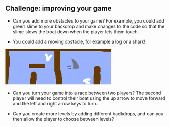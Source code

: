 ## Challenge: improving your game

- Can you add more obstacles to your game? For example, you could add green slime to your backdrop and make changes to the code so that the slime slows the boat down when the player lets them touch.

- You could add a moving obstacle, for example a log or a shark!

![පින්තුරය](images/boat-obstacles.png)

- Can you turn your game into a race between two players? The second player will need to control their boat using the up arrow to move forward and the left and right arrow keys to turn.

- Can you create more levels by adding different backdrops, and can you then allow the player to choose between levels?